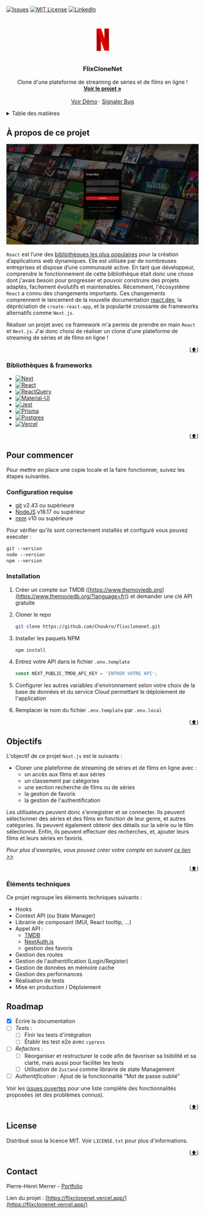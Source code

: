 <a name="readme-top"></a>



<!-- PROJECT SHIELDS -->
[![Issues][issues-shield]][issues-url]
[![MIT License][license-shield]][license-url]
[![LinkedIn][linkedin-shield]][linkedin-url]



<!-- PROJECT LOGO -->
<br />
<div align="center">
  <a href="https://github.com/Chourko/flixclonenet">
    <img src="/public/assets/netflix-n.png" alt="Logo" width="80" height="80">
  </a>

<h3 align="center">FlixCloneNet</h3>

  <p align="center">
    Clone d'une plateforme de streaming de séries et de films en ligne !
    <br />
    <a href="https://github.com/Choukro/flixclonenet"><strong>Voir le projet »</strong></a>
    <br />
    <br />
    <a href="https://flixclonenet.vercel.app/">Voir Démo</a>
    ·
    <a href="https://github.com/Choukro/flixclonenet/issues">Signaler Bug</a>
  </p>
</div>



<!-- TABLE OF CONTENTS -->
<details>
  <summary>Table des matières</summary>
  <ol>
    <li>
      <a href="#à-propos-de-ce-projet">À propos de ce projet</a>
      <ul>
        <li><a href="#bibliothèques-&-frameworks">Bibliothèques & frameworks</a></li>
      </ul>
    </li>
    <li>
      <a href="#pour-commencer">Pour commencer</a>
      <ul>
        <li><a href="#configuration requise">Configuration requise</a></li>
        <li><a href="#installation">Installation</a></li>
      </ul>
    </li>
    <li><a href="#objectifs">Objectifs</a></li>
      <ul>
        <li><a href="#éléments techniques">Éléments techniques</a></li>
      </ul>
    <li><a href="#roadmap">Roadmap</a></li>
    <li><a href="#license">License</a></li>
    <li><a href="#contact">Contact</a></li>
    <!-- <li><a href="#remerciements">Remerciements</a></li> -->
  </ol>
</details>



<!-- ABOUT THE PROJECT -->
## À propos de ce projet

[![Product Name Screen Shot][product-screenshot]](https://flixclonenet.vercel.app/auth)

`React` est l’une des [bibliothèques les plus populaires](https://kinsta.com/fr/blog/bibliotheques-javascript/) pour la création d’applications web dynamiques. Elle est utilisée par de nombreuses entreprises et dispose d’une communauté active. En tant que développeur, comprendre le fonctionnement de cette bibliothèque était donc une chose dont j'avais besoin pour progresser et pouvoir construire des projets adaptés, facilement évolutifs et maintenables. Récemment, l'écosystème `React` a connu des changements importants. Ces changements comprennent le lancement de la nouvelle documentation [react.dev](https://react.dev/), la dépréciation de `create-react-app`, et la popularité croissante de frameworks alternatifs comme `Next.js`. 

Réaliser un projet avec ce framework m'a permis de prendre en main `React` et `Next.js`. J'ai donc choisi de réaliser un clone d'une plateforme de streaming de séries et de films en ligne !

<p align="right">(<a href="#readme-top">⬆️</a>)</p>



### Bibliothèques & frameworks

* [![Next][Next.js]][Next-url]
* [![React][React.js]][React-url]
* [![ReactQuery][ReactQuery.js]][ReactQuery-url]
* [![Material-UI][MaterialUI.js]][MaterialUI-url]
* [![Jest][Jest.js]][Jest-url]
* [![Prisma][Prisma.js]][Prisma-url]
* [![Postgres][Postgres.neon]][Postgres-url]
* [![Vercel][Vercel.js]][Vercel-url]


<p align="right">(<a href="#readme-top">⬆️</a>)</p>



<!-- GETTING STARTED -->
## Pour commencer

Pour mettre en place une copie locale et la faire fonctionner, suivez les étapes suivantes.

### Configuration requise

- [git][git] v2.43 ou supérieure
- [NodeJS][node] v18.17 ou supérieur
- [npm][npm] v10 ou supérieure

Pour vérifier qu'ils sont correctement installés et configuré vous pouvez executer :

```shell
git --version
node --version
npm --version
```

### Installation

1. Créer un compte sur TMDB ([https://www.themoviedb.org](https://www.themoviedb.org/?language=fr)) et demander une clé API gratuite 
2. Cloner le repo
   ```sh
   git clone https://github.com/Choukro/flixclonenet.git
   ```
3. Installer les paquets NPM
   ```sh
   npm install
   ```
4. Entrez votre API dans le fichier `.env.template`
   ```js
   const NEXT_PUBLIC_TMDB_API_KEY = 'ENTRER VOTRE API';
   ```
5. Configurer les autres variables d'environnement selon votre choix de  la base de données et du service Cloud permettant le déploiement de l'application 

7. Remplacer le nom du fichier `.env.template` par `.env.local`

<p align="right">(<a href="#readme-top">⬆️</a>)</p>



<!-- OBJECTIFS -->
## Objectifs

L'objectif de ce projet `Next.js` est le suivants : 
- Cloner une plateforme de streaming de séries et de films en ligne avec : 
  - un accès aux films et aux séries
  - un classement par catégories
  - une section recherche de films ou de séries
  - la gestion de favoris 
  - la gestion de l'authentification

Les utilisateurs peuvent donc s'enregistrer et se connecter. Ils peuvent sélectionner des séries et des films en fonction de leur genre, et autres catégories. Ils peuvent également obtenir des détails sur la série ou le film sélectionné. Enfin, ils peuvent effectuer des recherches, et, ajouter leurs films et leurs séries en favoris.

_Pour plus d'exemples, vous pouvez créer votre compte en suivant [ce lien >>](https://flixclonenet.vercel.app/auth)_

<p align="right">(<a href="#readme-top">⬆️</a>)</p>

### Éléments techniques

Ce projet regroupe les éléments techniques suivants : 
- Hooks
- Context API (ou State Manager)
- Librairie de composant (MUI, React tooltip, ...)
- Appel API :
  - [TMDB](https://developer.themoviedb.org/reference/intro/getting-started)
  - [NextAuth.js](https://next-auth.js.org/)
  - gestion des favoris
- Gestion des routes
- Gestion de l'authentification (Login/Register)
- Gestion de données en mémoire cache
- Gestion des performances
- Réalisation de tests
- Mise en production / Déploiement


<!-- ROADMAP -->
## Roadmap

- [x] Écrire la documentation
- [ ] _Tests_ :
  - [ ] Finir les tests d'intégration
  - [ ] Établir les test e2e avec `cypress`
- [ ] _Refactors_ :
  - [ ] Réorganiser et restructurer le code afin de favoriser sa lisibilité et sa clarté, mais aussi pour faciliter les tests
  - [ ] Utilisation de `Zustand` comme librairie de state Management
- [ ] _Authentification_ : Ajout de la fonctionnalité "Mot de passe oublié"

Voir les [issues ouvertes](https://github.com/Choukro/flixclonenet/issues) pour une liste complète des fonctionnalités proposées (et des problèmes connus).

<p align="right">(<a href="#readme-top">⬆️</a>)</p>


<!-- LICENSE -->
## License

Distribué sous la licence MIT. Voir `LICENSE.txt` pour plus d'informations.

<p align="right">(<a href="#readme-top">⬆️</a>)</p>



<!-- CONTACT -->
## Contact

Pierre-Henri Merrer - [Portfolio](https://ph-merrer.fr/)

Lien du projet : [https://flixclonenet.vercel.app/](https://flixclonenet.vercel.app/)

<!-- ACKNOWLEDGMENTS -->
<!-- ## Remerciements

* []()
* []()
* []() -->

<!-- <p align="right">(<a href="#readme-top">⬆️</a>)</p> -->


<!-- MARKDOWN LINKS & IMAGES -->
<!-- https://www.markdownguide.org/basic-syntax/#reference-style-links -->
[issues-shield]: https://img.shields.io/github/issues/Choukro/flixclonenet.svg?style=for-the-badge
[issues-url]: https://github.com/Choukro/flixclonenet/issues
[license-shield]: https://img.shields.io/github/license/Choukro/flixclonenet.svg?style=for-the-badge
[license-url]: https://github.com/Choukro/flixclonenet/blob/master/LICENSE.txt
[linkedin-shield]: https://img.shields.io/badge/-LinkedIn-black.svg?style=for-the-badge&logo=linkedin&colorB=555
[linkedin-url]: https://www.linkedin.com/in/pierre-henri-merrer/
[product-screenshot]: /public/assets/screenshot.png
[React.js]: https://img.shields.io/badge/React-000000?style=for-the-badge&logo=react&logoColor=white
[React-url]: https://reactjs.org/
[Next.js]: https://img.shields.io/badge/next.js-000000?style=for-the-badge&logo=nextdotjs&logoColor=white
[Next-url]: https://nextjs.org/
[ReactQuery.js]:https://img.shields.io/badge/-React%20Query-000000?style=for-the-badge&logo=react%20query&logoColor=white
[ReactQuery-url]:https://tanstack.com/query/latest/docs/react/overview
[MaterialUI.js]:https://img.shields.io/badge/Material--UI-0081CB?style=for-the-badge&logo=mui&logoColor=white
[MaterialUI-url]:https://mui.com/material-ui/getting-started/
[Jest.js]: https://img.shields.io/badge/Jest-green?style=for-the-badge&logo=Jest&logoColor=white
[Jest-url]: https://jestjs.io/fr/
[Prisma.js]: https://img.shields.io/badge/Prisma-red?style=for-the-badge&logo=Prisma&logoColor=white
[Prisma-url]:https://www.prisma.io/
[Postgres.neon]:https://img.shields.io/badge/postgres-red.svg?style=for-the-badge&logo=postgresql&logoColor=white
[Postgres-url]: https://neon.tech/
[Vercel.js]:https://img.shields.io/badge/Vercel-yellow?style=for-the-badge&logo=Vercel&logoColor=white
[Vercel-url]:https://vercel.com/products/dx-platform
[git]: https://git-scm.com/
[node]: https://nodejs.org
[npm]: https://www.npmjs.com/